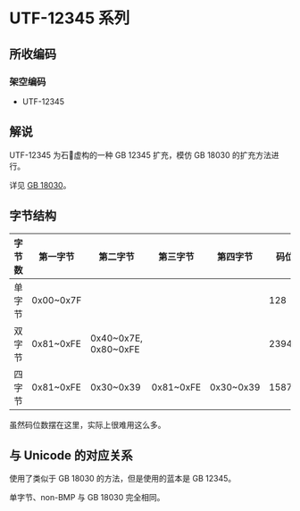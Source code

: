 # UTF-12345 系列

## 所收编码
### 架空编码
- UTF-12345

## 解说
UTF-12345 为石𫁶虚构的一种 GB 12345 扩充，模仿 GB 18030 的扩充方法进行。

详见 [GB 18030](https://github.com/mrhso/IshisashiEncoding/tree/master/%E7%BC%96%E7%A0%81/UTF/GB%2018030)。

## 字节结构
|字节数|第一字节|第二字节|第三字节|第四字节|码位数|注释|
|-|-|-|-|-|-|-|
|单字节|0x00~0x7F||||128||
|双字节|0x81~0xFE|0x40\~0x7E, 0x80\~0xFE|||23940|第二字节跳过了「0x7F」。|
|四字节|0x81~0xFE|0x30~0x39|0x81~0xFE|0x30~0x39|1587600||

虽然码位数摆在这里，实际上很难用这么多。

## 与 Unicode 的对应关系
使用了类似于 GB 18030 的方法，但是使用的蓝本是 GB 12345。

单字节、non-BMP 与 GB 18030 完全相同。
